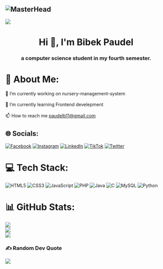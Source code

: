 ![MasterHead](https://repository-images.githubusercontent.com/588181932/e36ec678-7984-4cdd-8e4c-a3932772ff8e)
---
[![](https://visitcount.itsvg.in/api?id=paudelb36&icon=0&color=0)](https://visitcount.itsvg.in)
<h1 align="center">Hi 👋, I'm Bibek Paudel</h1>
<h3 align="center">a computer science student in my fourth semester.</h3>

# 💫 About Me:
🔭 I’m currently working on nursery-management-system<br><br>🌱 I’m currently learning Frontend develepment<br><br>📫 How to reach me paudelb11@gmail.com


## 🌐 Socials:
[![Facebook](https://img.shields.io/badge/Facebook-%231877F2.svg?logo=Facebook&logoColor=white)](https://facebook.com/bebek.paudell) [![Instagram](https://img.shields.io/badge/Instagram-%23E4405F.svg?logo=Instagram&logoColor=white)](https://instagram.com/paudelb_) [![LinkedIn](https://img.shields.io/badge/LinkedIn-%230077B5.svg?logo=linkedin&logoColor=white)](https://linkedin.com/in/bibek-paudel-06b53821b) [![TikTok](https://img.shields.io/badge/TikTok-%23000000.svg?logo=TikTok&logoColor=white)](https://tiktok.com/@rengoku_onigiri_) [![Twitter](https://img.shields.io/badge/Twitter-%231DA1F2.svg?logo=Twitter&logoColor=white)](https://twitter.com/bebekpaudel) 

# 💻 Tech Stack:
![HTML5](https://img.shields.io/badge/html5-%23E34F26.svg?style=flat&logo=html5&logoColor=white) ![CSS3](https://img.shields.io/badge/css3-%231572B6.svg?style=flat&logo=css3&logoColor=white) ![JavaScript](https://img.shields.io/badge/javascript-%23323330.svg?style=flat&logo=javascript&logoColor=%23F7DF1E) ![PHP](https://img.shields.io/badge/php-%23777BB4.svg?style=flat&logo=php&logoColor=white) ![Java](https://img.shields.io/badge/java-%23ED8B00.svg?style=flat&logo=java&logoColor=white) ![C](https://img.shields.io/badge/c-%2300599C.svg?style=flat&logo=c&logoColor=white) ![MySQL](https://img.shields.io/badge/mysql-%2300f.svg?style=flat&logo=mysql&logoColor=white) ![Python](https://img.shields.io/badge/python-3670A0?style=flat&logo=python&logoColor=ffdd54)
# 📊 GitHub Stats:
![](https://github-readme-stats.vercel.app/api?username=paudelb36&theme=city_light&hide_border=false&include_all_commits=false&count_private=false)<br/>
![](https://github-readme-streak-stats.herokuapp.com/?user=paudelb36&theme=city_light&hide_border=false)<br/>
![](https://github-readme-stats.vercel.app/api/top-langs/?username=paudelb36&theme=city_light&hide_border=false&include_all_commits=false&count_private=false&layout=compact)



### ✍️ Random Dev Quote
![](https://quotes-github-readme.vercel.app/api?type=horizontal&theme=radical)



<!-- Proudly created with GPRM ( https://gprm.itsvg.in ) -->
